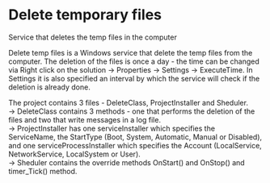 # Delete temporary files
Service that deletes the temp files in the computer

Delete temp files is a Windows service that delete the temp files from the computer.
The deletion of the files is once a day - the time can be changed via Right click on the solution -> Properties -> Settings -> ExecuteTime.
In Settings it is also specified an interval by which the service will check if the deletion is already done. 

The project contains 3 files - DeleteClass, ProjectInstaller and Sheduler.  
-> DeleteClass contains 3 methods - one that performs the deletion of the files and two that write messages in a log file.  
-> ProjectInstaller has one serviceInstaller which specifies the ServiceName, the StartType (Boot, System, Automatic, Manual or Disabled),  and one serviceProcessInstaller which specifies the Account (LocalService, NetworkService, LocalSystem or User).  
-> Sheduler contains the override methods OnStart() and OnStop() and timer_Tick() method.
